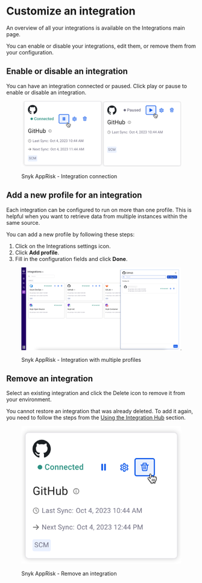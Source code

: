 # Customize an integration

An overview of all your integrations is available on the Integrations main page.

You can enable or disable your integrations, edit them, or remove them from your configuration.

## Enable or disable an integration

You can have an integration connected or paused. Click play or pause to enable or disable an integration.

<figure><img src="../../../.gitbook/assets/image (118).png" alt="AppRisk - Integration connection"><figcaption><p>Snyk AppRisk - Integration connection</p></figcaption></figure>

## Add a new profile for an integration

Each integration can be configured to run on more than one profile. This is helpful when you want to retrieve data from multiple instances within the same source.&#x20;

You can add a new profile by following these steps:

1. Click on the Integrations settings icon.
2. Click **Add profile**.
3. Fill in the configuration fields and click **Done**.

<figure><img src="../../../.gitbook/assets/image (1) (8) (1) (1).png" alt="AppRisk - Integration with multiple profiles"><figcaption><p>Snyk AppRisk - Integration with multiple profiles</p></figcaption></figure>

## Remove an integration

Select an existing integration and click the Delete icon to remove it from your environment.

You cannot restore an integration that was already deleted. To add it again, you need to follow the steps from the [Using the Integration Hub](customize-an-integration.md#using-the-integration-hub) section.

<figure><img src="../../../.gitbook/assets/image (2) (10) (1).png" alt="AppRisk - Remove an integration"><figcaption><p>Snyk AppRisk - Remove an integration</p></figcaption></figure>
